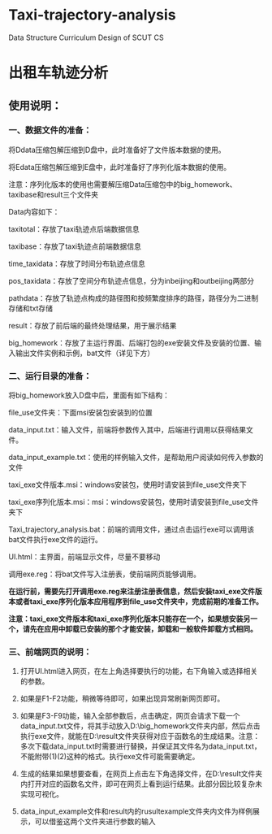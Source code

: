 # Taxi-trajectory-analysis
Data Structure Curriculum Design of SCUT CS
# 出租车轨迹分析
## 使用说明：

### 一、数据文件的准备：

将Ddata压缩包解压缩到D盘中，此时准备好了文件版本数据的使用。

将Edata压缩包解压缩到E盘中，此时准备好了序列化版本数据的使用。

注意：序列化版本的使用也需要解压缩Data压缩包中的big_homework、taxibase和result三个文件夹

Data内容如下：

taxitotal：存放了taxi轨迹点后端数据信息

taxibase：存放了taxi轨迹点前端数据信息

time_taxidata：存放了时间分布轨迹点信息

pos_taxidata：存放了空间分布轨迹点信息，分为inbeijing和outbeijing两部分

pathdata：存放了轨迹点构成的路径图和按频繁度排序的路径，路径分为二进制存储和txt存储

result：存放了前后端的最终处理结果，用于展示结果

big_homework：存放了主运行界面、后端打包的exe安装文件及安装的位置、输入输出文件实例和示例，bat文件（详见下方）

### 二、运行目录的准备：

将big_homework放入D盘中后，里面有如下结构：

file_use文件夹：下面msi安装包安装到的位置

data_input.txt：输入文件，前端将参数传入其中，后端进行调用以获得结果文件。

data_input_example.txt：使用的样例输入文件，是帮助用户阅读如何传入参数的文件

taxi_exe文件版本.msi：windows安装包，使用时请安装到file_use文件夹下

taxi_exe序列化版本.msi：msi：windows安装包，使用时请安装到file_use文件夹下

Taxi_trajectory_analysis.bat：前端的调用文件，通过点击运行exe可以调用该bat文件执行exe文件的运行。

UI.html：主界面，前端显示文件，尽量不要移动

调用exe.reg：将bat文件写入注册表，使前端网页能够调用。

**在运行前，需要先打开调用exe.reg来注册注册表信息，然后安装taxi_exe文件版本或者taxi_exe序列化版本应用程序到file_use文件夹中，完成前期的准备工作。**

**注意：taxi_exe文件版本和taxi_exe序列化版本只能存在一个，如果想安装另一个，请先在应用中卸载已安装的那个才能安装，卸载和一般软件卸载方式相同。**

### 三、前端网页的说明：

1. 打开UI.html进入网页，在左上角选择要执行的功能，右下角输入或选择相关的参数。
  
2. 如果是F1-F2功能，稍微等待即可，如果出现异常刷新网页即可。
  
3. 如果是F3-F9功能，输入全部参数后，点击确定，网页会请求下载一个data_input.txt文件，将其手动放入D:\big_homework文件夹内部，然后点击执行exe文件，就能在D:\result文件夹获得对应于函数名的生成结果。注意：多次下载data_input.txt时需要进行替换，并保证其文件名为data_input.txt，不能附带(1)(2)这种的格式。执行exe文件可能需要确定。
  
4. 生成的结果如果想要查看，在网页上点击左下角选择文件，在D:\result文件夹内打开对应的函数名文件，即可在网页上看到运行结果。此部分因比较复杂未实现可视化。
  
5. data_input_example文件和result内的rusultexample文件夹内文件为样例展示，可以借鉴这两个文件夹进行参数的输入
